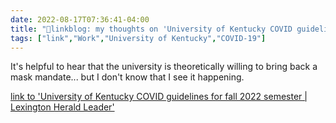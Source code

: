 ```yaml
---
date: 2022-08-17T07:36:41-04:00
title: "🔗linkblog: my thoughts on 'University of Kentucky COVID guidelines for fall 2022 semester | Lexington Herald Leader'"
tags: ["link","Work","University of Kentucky","COVID-19"]
---
```

It's helpful to hear that the university is theoretically willing to bring back a mask mandate... but I don't know that I see it happening.
 

[link to 'University of Kentucky COVID guidelines for fall 2022 semester | Lexington Herald Leader'](https://www.kentucky.com/news/local/education/article263726358.html)
